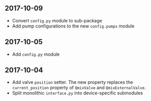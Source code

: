 2017-10-09
----------
* Convert `config.py` module to sub-package
* Add pump configurations to the new `config.pumps` module 


2017-10-05
----------
* Add `config.py` module

2017-10-04
----------
* Add valve `position` setter. The new property replaces the `current_position`
  property of `QmixValve` and `QmixExternalValve`.
* Split monolithic `interface.py` into device-specific submodules
